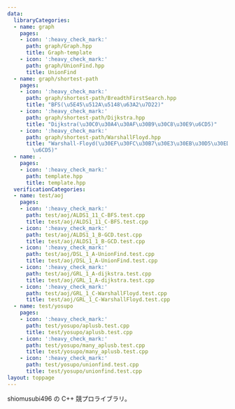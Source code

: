 ```yaml
---
data:
  libraryCategories:
  - name: graph
    pages:
    - icon: ':heavy_check_mark:'
      path: graph/Graph.hpp
      title: Graph-template
    - icon: ':heavy_check_mark:'
      path: graph/UnionFind.hpp
      title: UnionFind
  - name: graph/shortest-path
    pages:
    - icon: ':heavy_check_mark:'
      path: graph/shortest-path/BreadthFirstSearch.hpp
      title: "BFS(\u5E45\u512A\u5148\u63A2\u7D22)"
    - icon: ':heavy_check_mark:'
      path: graph/shortest-path/Dijkstra.hpp
      title: "Dijkstra(\u30C0\u30A4\u30AF\u30B9\u30C8\u30E9\u6CD5)"
    - icon: ':heavy_check_mark:'
      path: graph/shortest-path/WarshallFloyd.hpp
      title: "Warshall-Floyd(\u30EF\u30FC\u30B7\u30E3\u30EB\u30D5\u30ED\u30A4\u30C9\
        \u6CD5)"
  - name: .
    pages:
    - icon: ':heavy_check_mark:'
      path: template.hpp
      title: template.hpp
  verificationCategories:
  - name: test/aoj
    pages:
    - icon: ':heavy_check_mark:'
      path: test/aoj/ALDS1_11_C-BFS.test.cpp
      title: test/aoj/ALDS1_11_C-BFS.test.cpp
    - icon: ':heavy_check_mark:'
      path: test/aoj/ALDS1_1_B-GCD.test.cpp
      title: test/aoj/ALDS1_1_B-GCD.test.cpp
    - icon: ':heavy_check_mark:'
      path: test/aoj/DSL_1_A-UnionFind.test.cpp
      title: test/aoj/DSL_1_A-UnionFind.test.cpp
    - icon: ':heavy_check_mark:'
      path: test/aoj/GRL_1_A-dijkstra.test.cpp
      title: test/aoj/GRL_1_A-dijkstra.test.cpp
    - icon: ':heavy_check_mark:'
      path: test/aoj/GRL_1_C-WarshallFloyd.test.cpp
      title: test/aoj/GRL_1_C-WarshallFloyd.test.cpp
  - name: test/yosupo
    pages:
    - icon: ':heavy_check_mark:'
      path: test/yosupo/aplusb.test.cpp
      title: test/yosupo/aplusb.test.cpp
    - icon: ':heavy_check_mark:'
      path: test/yosupo/many_aplusb.test.cpp
      title: test/yosupo/many_aplusb.test.cpp
    - icon: ':heavy_check_mark:'
      path: test/yosupo/unionfind.test.cpp
      title: test/yosupo/unionfind.test.cpp
layout: toppage
---
```

shiomusubi496 の C++ 競プロライブラリ。